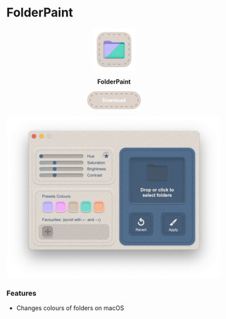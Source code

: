# FolderPaint




<p align ="center">
<img src = "Images/Icon.png" width = "100">
</p>


<p align ="center">
<b>FolderPaint</b>
</p>


<p align="center">
<a href="https://github.com/MichaelTr7/FolderPaint/releases/download/FolderPaint/FolderPaint.zip"><img src="/Images/Button.png" width="25%"></a>
</p>


<p align ="center">
<img src = "Images/Preview2.png" width = "500">
</p>

### Features
- Changes colours of folders on macOS
<br/>



